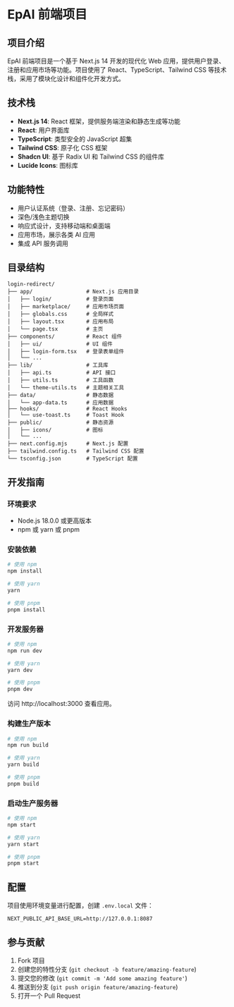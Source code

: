 # EpAI 前端项目

## 项目介绍

EpAI 前端项目是一个基于 Next.js 14 开发的现代化 Web 应用，提供用户登录、注册和应用市场等功能。项目使用了 React、TypeScript、Tailwind CSS 等技术栈，采用了模块化设计和组件化开发方式。

## 技术栈

- **Next.js 14**: React 框架，提供服务端渲染和静态生成等功能
- **React**: 用户界面库
- **TypeScript**: 类型安全的 JavaScript 超集
- **Tailwind CSS**: 原子化 CSS 框架
- **Shadcn UI**: 基于 Radix UI 和 Tailwind CSS 的组件库
- **Lucide Icons**: 图标库

## 功能特性

- 用户认证系统（登录、注册、忘记密码）
- 深色/浅色主题切换
- 响应式设计，支持移动端和桌面端
- 应用市场，展示各类 AI 应用
- 集成 API 服务调用

## 目录结构

```
login-redirect/
├── app/                 # Next.js 应用目录
│   ├── login/           # 登录页面
│   ├── marketplace/     # 应用市场页面
│   ├── globals.css      # 全局样式
│   ├── layout.tsx       # 应用布局
│   └── page.tsx         # 主页
├── components/          # React 组件
│   ├── ui/              # UI 组件
│   ├── login-form.tsx   # 登录表单组件
│   └── ...
├── lib/                 # 工具库
│   ├── api.ts           # API 接口
│   ├── utils.ts         # 工具函数
│   └── theme-utils.ts   # 主题相关工具
├── data/                # 静态数据
│   └── app-data.ts      # 应用数据
├── hooks/               # React Hooks
│   └── use-toast.ts     # Toast Hook
├── public/              # 静态资源
│   ├── icons/           # 图标
│   └── ...
├── next.config.mjs      # Next.js 配置
├── tailwind.config.ts   # Tailwind CSS 配置
└── tsconfig.json        # TypeScript 配置
```

## 开发指南

### 环境要求

- Node.js 18.0.0 或更高版本
- npm 或 yarn 或 pnpm

### 安装依赖

```bash
# 使用 npm
npm install

# 使用 yarn
yarn

# 使用 pnpm
pnpm install
```

### 开发服务器

```bash
# 使用 npm
npm run dev

# 使用 yarn
yarn dev

# 使用 pnpm
pnpm dev
```

访问 http://localhost:3000 查看应用。

### 构建生产版本

```bash
# 使用 npm
npm run build

# 使用 yarn
yarn build

# 使用 pnpm
pnpm build
```

### 启动生产服务器

```bash
# 使用 npm
npm start

# 使用 yarn
yarn start

# 使用 pnpm
pnpm start
```

## 配置

项目使用环境变量进行配置，创建 `.env.local` 文件：

```
NEXT_PUBLIC_API_BASE_URL=http://127.0.0.1:8087
```

## 参与贡献

1. Fork 项目
2. 创建您的特性分支 (`git checkout -b feature/amazing-feature`)
3. 提交您的修改 (`git commit -m 'Add some amazing feature'`)
4. 推送到分支 (`git push origin feature/amazing-feature`)
5. 打开一个 Pull Request